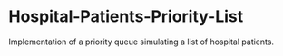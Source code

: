 # Hospital-Patients-Priority-List
Implementation of a priority queue simulating a list of hospital patients.
